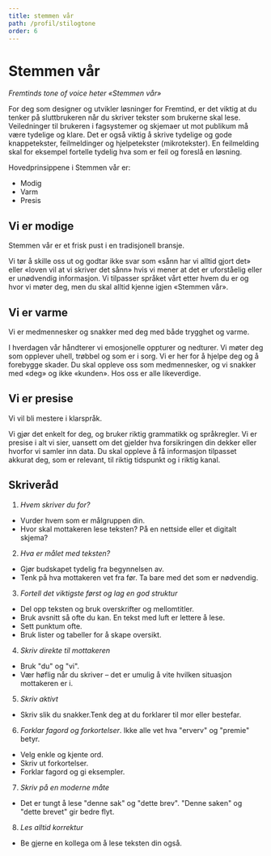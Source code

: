 ```yaml
---
title: stemmen vår
path: /profil/stilogtone
order: 6
---
```


# Stemmen vår
_Fremtinds tone of voice heter «Stemmen vår»_

For deg som designer og utvikler løsninger for Fremtind, er det viktig at du tenker på sluttbrukeren når du skriver tekster som brukerne skal lese. Veiledninger til brukeren i fagsystemer og skjemaer ut mot publikum må være tydelige og klare. Det er også viktig å skrive tydelige og gode knappetekster, feilmeldinger og hjelpetekster (mikrotekster). En feilmelding skal for eksempel fortelle tydelig hva som er feil og foreslå en løsning.
 
Hovedprinsippene i Stemmen vår er:

-   Modig
-   Varm
-   Presis
 
## Vi er modige
Stemmen vår er et frisk pust i en tradisjonell bransje.
 
Vi tør å skille oss ut og godtar ikke svar som «sånn har vi alltid gjort det» eller «loven vil at vi skriver det sånn» hvis vi mener at det er uforståelig eller er unødvendig informasjon.
Vi tilpasser språket vårt etter hvem du er og hvor vi møter deg, men du skal alltid kjenne igjen «Stemmen vår».
 
## Vi er varme
Vi er medmennesker og snakker med deg med både trygghet og varme.
 
I hverdagen vår håndterer vi emosjonelle oppturer og nedturer. Vi møter deg som opplever uhell, trøbbel og som er i sorg. Vi er her for å hjelpe deg og å forebygge skader.
Du skal oppleve oss som medmennesker, og vi snakker med «deg» og ikke «kunden». Hos oss er alle likeverdige.
 
## Vi er presise
Vi vil bli mestere i klarspråk.
 
Vi gjør det enkelt for deg, og bruker riktig grammatikk og språkregler.
Vi er presise i alt vi sier, uansett om det gjelder hva forsikringen din dekker eller hvorfor vi samler inn data. Du skal oppleve å få informasjon tilpasset akkurat deg, som er relevant, til riktig tidspunkt og i riktig kanal.
 
 
## Skriveråd
1. _Hvem skriver du for?_
  -	Vurder hvem som er målgruppen din.
  -	Hvor skal mottakeren lese teksten? På en nettside eller et digitalt skjema?
2. _Hva er målet med teksten?_
  - Gjør budskapet tydelig fra begynnelsen av. 
  -	Tenk på hva mottakeren vet fra før. Ta bare med det som er nødvendig.
3.	_Fortell det viktigste først og lag en god struktur_
  - Del opp teksten og bruk overskrifter og mellomtitler.
  -	Bruk avsnitt så ofte du kan. En tekst med luft er lettere å lese. 
  -	Sett punktum ofte.
  -	Bruk lister og tabeller for å skape oversikt. 
4.	_Skriv direkte til mottakeren_
  - Bruk "du" og "vi". 
  -	Vær høflig når du skriver – det er umulig å vite hvilken situasjon mottakeren er i.
5.	_Skriv aktivt_
  - Skriv slik du snakker.Tenk deg at du forklarer til mor eller bestefar.
6.	_Forklar fagord og forkortelser_. Ikke alle vet hva "erverv" og "premie" betyr. 
  -	Velg enkle og kjente ord. 
  -	Skriv ut forkortelser.
  -	Forklar fagord og gi eksempler.
7.	_Skriv på en moderne måte_
  - Det er tungt å lese "denne sak" og "dette brev". "Denne saken" og "dette brevet" gir bedre flyt. 
8. _Les alltid korrektur_
  - Be gjerne en kollega om å lese teksten din også.
 
